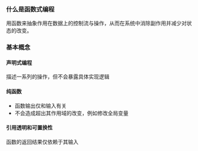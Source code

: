 ### 什么是函数式编程

用函数来抽象作用在数据上的控制流与操作，从而在系统中消除副作用并减少对状态的改变。

### 基本概念

#### 声明式编程

描述一系列的操作，但不会暴露具体实现逻辑

#### 纯函数

- 函数输出仅和输入有关
- 不会造成超出其作用域的改变，例如修改全局变量

#### 引用透明和可置换性

函数的返回结果仅依赖于其输入

